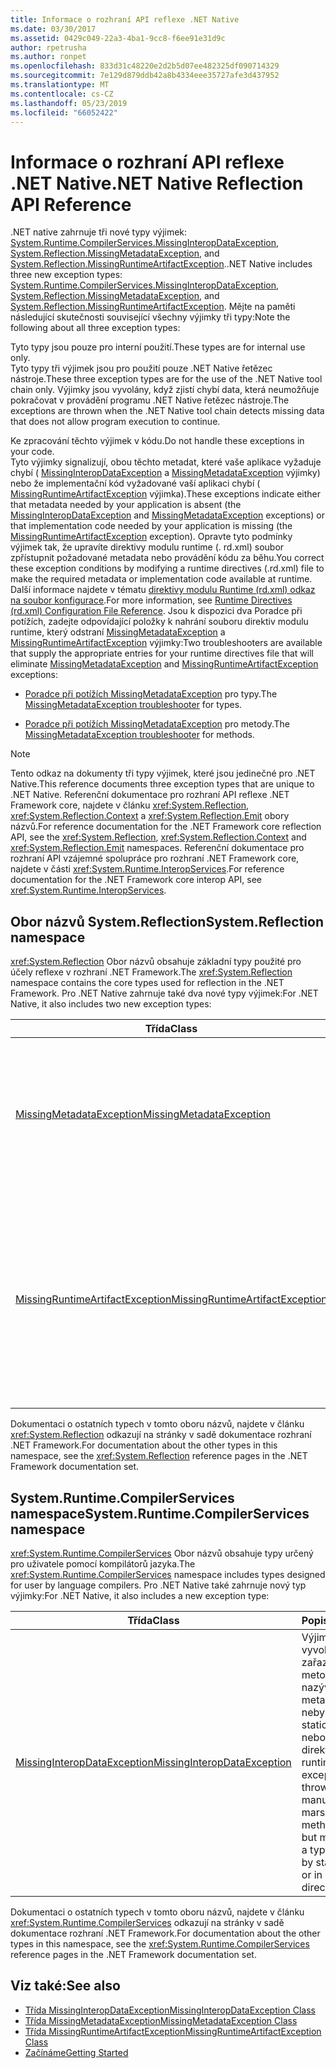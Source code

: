 ```yaml
---
title: Informace o rozhraní API reflexe .NET Native
ms.date: 03/30/2017
ms.assetid: 0429c049-22a3-4ba1-9cc8-f6ee91e31d9c
author: rpetrusha
ms.author: ronpet
ms.openlocfilehash: 833d31c48220e2d2b5d07ee482325df090714329
ms.sourcegitcommit: 7e129d879ddb42a8b4334eee35727afe3d437952
ms.translationtype: MT
ms.contentlocale: cs-CZ
ms.lasthandoff: 05/23/2019
ms.locfileid: "66052422"
---
```

# <a name="net-native-reflection-api-reference"></a><span data-ttu-id="7d3e9-102">Informace o rozhraní API reflexe .NET Native</span><span class="sxs-lookup"><span data-stu-id="7d3e9-102">.NET Native Reflection API Reference</span></span>
<span data-ttu-id="7d3e9-103">.NET native zahrnuje tři nové typy výjimek: [System.Runtime.CompilerServices.MissingInteropDataException](../../../docs/framework/net-native/missinginteropdataexception-class-net-native.md), [System.Reflection.MissingMetadataException](../../../docs/framework/net-native/missingmetadataexception-class-net-native.md), and [System.Reflection.MissingRuntimeArtifactException](../../../docs/framework/net-native/missingruntimeartifactexception-class-net-native.md).</span><span class="sxs-lookup"><span data-stu-id="7d3e9-103">.NET Native includes three new exception types: [System.Runtime.CompilerServices.MissingInteropDataException](../../../docs/framework/net-native/missinginteropdataexception-class-net-native.md), [System.Reflection.MissingMetadataException](../../../docs/framework/net-native/missingmetadataexception-class-net-native.md), and [System.Reflection.MissingRuntimeArtifactException](../../../docs/framework/net-native/missingruntimeartifactexception-class-net-native.md).</span></span> <span data-ttu-id="7d3e9-104">Mějte na paměti následující skutečnosti související všechny výjimky tři typy:</span><span class="sxs-lookup"><span data-stu-id="7d3e9-104">Note the following about all three exception types:</span></span>  
  
 <span data-ttu-id="7d3e9-105">Tyto typy jsou pouze pro interní použití.</span><span class="sxs-lookup"><span data-stu-id="7d3e9-105">These types are for internal use only.</span></span>  
 <span data-ttu-id="7d3e9-106">Tyto typy tři výjimek jsou pro použití pouze .NET Native řetězec nástroje.</span><span class="sxs-lookup"><span data-stu-id="7d3e9-106">These three exception types are for the use of the .NET Native tool chain only.</span></span> <span data-ttu-id="7d3e9-107">Výjimky jsou vyvolány, když zjistí chybí data, která neumožňuje pokračovat v provádění programu .NET Native řetězec nástroje.</span><span class="sxs-lookup"><span data-stu-id="7d3e9-107">The exceptions are thrown when the .NET Native tool chain detects missing data that does not allow program execution to continue.</span></span>  
  
 <span data-ttu-id="7d3e9-108">Ke zpracování těchto výjimek v kódu.</span><span class="sxs-lookup"><span data-stu-id="7d3e9-108">Do not handle these exceptions in your code.</span></span>  
 <span data-ttu-id="7d3e9-109">Tyto výjimky signalizují, obou těchto metadat, které vaše aplikace vyžaduje chybí ( [MissingInteropDataException](../../../docs/framework/net-native/missinginteropdataexception-class-net-native.md) a [MissingMetadataException](../../../docs/framework/net-native/missingmetadataexception-class-net-native.md) výjimky) nebo že implementační kód vyžadované vaší aplikaci chybí ( [MissingRuntimeArtifactException](../../../docs/framework/net-native/missingruntimeartifactexception-class-net-native.md) výjimka).</span><span class="sxs-lookup"><span data-stu-id="7d3e9-109">These exceptions indicate either that metadata needed by your application is absent (the [MissingInteropDataException](../../../docs/framework/net-native/missinginteropdataexception-class-net-native.md) and [MissingMetadataException](../../../docs/framework/net-native/missingmetadataexception-class-net-native.md) exceptions) or that implementation code needed by your application is missing (the [MissingRuntimeArtifactException](../../../docs/framework/net-native/missingruntimeartifactexception-class-net-native.md) exception).</span></span> <span data-ttu-id="7d3e9-110">Opravte tyto podmínky výjimek tak, že upravíte direktivy modulu runtime (. rd.xml) soubor zpřístupnit požadované metadata nebo provádění kódu za běhu.</span><span class="sxs-lookup"><span data-stu-id="7d3e9-110">You correct these exception conditions by modifying a runtime directives (.rd.xml) file to make the required metadata or implementation code available at runtime.</span></span> <span data-ttu-id="7d3e9-111">Další informace najdete v tématu [direktivy modulu Runtime (rd.xml) odkaz na soubor konfigurace](../../../docs/framework/net-native/runtime-directives-rd-xml-configuration-file-reference.md).</span><span class="sxs-lookup"><span data-stu-id="7d3e9-111">For more information, see [Runtime Directives (rd.xml) Configuration File Reference](../../../docs/framework/net-native/runtime-directives-rd-xml-configuration-file-reference.md).</span></span> <span data-ttu-id="7d3e9-112">Jsou k dispozici dva Poradce při potížích, zadejte odpovídající položky k nahrání souboru direktiv modulu runtime, který odstraní [MissingMetadataException](../../../docs/framework/net-native/missingmetadataexception-class-net-native.md) a [MissingRuntimeArtifactException](../../../docs/framework/net-native/missingruntimeartifactexception-class-net-native.md) výjimky:</span><span class="sxs-lookup"><span data-stu-id="7d3e9-112">Two troubleshooters are available that supply the appropriate entries for your runtime directives file that will eliminate [MissingMetadataException](../../../docs/framework/net-native/missingmetadataexception-class-net-native.md) and [MissingRuntimeArtifactException](../../../docs/framework/net-native/missingruntimeartifactexception-class-net-native.md) exceptions:</span></span>  
  
- <span data-ttu-id="7d3e9-113">[Poradce při potížích MissingMetadataException](https://dotnet.github.io/native/troubleshooter/type.html) pro typy.</span><span class="sxs-lookup"><span data-stu-id="7d3e9-113">The [MissingMetadataException troubleshooter](https://dotnet.github.io/native/troubleshooter/type.html) for types.</span></span>  
  
- <span data-ttu-id="7d3e9-114">[Poradce při potížích MissingMetadataException](https://dotnet.github.io/native/troubleshooter/method.html) pro metody.</span><span class="sxs-lookup"><span data-stu-id="7d3e9-114">The [MissingMetadataException troubleshooter](https://dotnet.github.io/native/troubleshooter/method.html) for methods.</span></span>  
  
> [!NOTE]
>  <span data-ttu-id="7d3e9-115">Tento odkaz na dokumenty tři typy výjimek, které jsou jedinečné pro .NET Native.</span><span class="sxs-lookup"><span data-stu-id="7d3e9-115">This reference documents three exception types that are unique to .NET Native.</span></span> <span data-ttu-id="7d3e9-116">Referenční dokumentace pro rozhraní API reflexe .NET Framework core, najdete v článku <xref:System.Reflection>, <xref:System.Reflection.Context> a <xref:System.Reflection.Emit> obory názvů.</span><span class="sxs-lookup"><span data-stu-id="7d3e9-116">For reference documentation for the .NET Framework core reflection API, see the <xref:System.Reflection>, <xref:System.Reflection.Context> and <xref:System.Reflection.Emit> namespaces.</span></span> <span data-ttu-id="7d3e9-117">Referenční dokumentace pro rozhraní API vzájemné spolupráce pro rozhraní .NET Framework core, najdete v části <xref:System.Runtime.InteropServices>.</span><span class="sxs-lookup"><span data-stu-id="7d3e9-117">For reference documentation for the .NET Framework core interop API, see <xref:System.Runtime.InteropServices>.</span></span>  
  
## <a name="systemreflection-namespace"></a><span data-ttu-id="7d3e9-118">Obor názvů System.Reflection</span><span class="sxs-lookup"><span data-stu-id="7d3e9-118">System.Reflection namespace</span></span>  
 <span data-ttu-id="7d3e9-119"><xref:System.Reflection> Obor názvů obsahuje základní typy použité pro účely reflexe v rozhraní .NET Framework.</span><span class="sxs-lookup"><span data-stu-id="7d3e9-119">The <xref:System.Reflection> namespace contains the core types used for reflection in the .NET Framework.</span></span> <span data-ttu-id="7d3e9-120">Pro .NET Native zahrnuje také dva nové typy výjimek:</span><span class="sxs-lookup"><span data-stu-id="7d3e9-120">For .NET Native, it also includes two new exception types:</span></span>  
  
|<span data-ttu-id="7d3e9-121">Třída</span><span class="sxs-lookup"><span data-stu-id="7d3e9-121">Class</span></span>|<span data-ttu-id="7d3e9-122">Popis</span><span class="sxs-lookup"><span data-stu-id="7d3e9-122">Description</span></span>|  
|-----------|-----------------|  
|[<span data-ttu-id="7d3e9-123">MissingMetadataException</span><span class="sxs-lookup"><span data-stu-id="7d3e9-123">MissingMetadataException</span></span>](../../../docs/framework/net-native/missingmetadataexception-class-net-native.md)|<span data-ttu-id="7d3e9-124">Výjimka, která je vyvolána při reflexi slouží k načtení metadat, která není k dispozici.</span><span class="sxs-lookup"><span data-stu-id="7d3e9-124">The exception that is thrown when reflection is used to retrieve metadata that isn't present.</span></span>|  
|[<span data-ttu-id="7d3e9-125">MissingRuntimeArtifactException</span><span class="sxs-lookup"><span data-stu-id="7d3e9-125">MissingRuntimeArtifactException</span></span>](../../../docs/framework/net-native/missingruntimeartifactexception-class-net-native.md)|<span data-ttu-id="7d3e9-126">Výjimka, která je vyvolána, když je k dispozici metadat pro typ nebo člen typu, ale byla odebrána jeho implementace.</span><span class="sxs-lookup"><span data-stu-id="7d3e9-126">The exception that is thrown when metadata for a type or type member is available but its implementation has been removed.</span></span>|  
  
 <span data-ttu-id="7d3e9-127">Dokumentaci o ostatních typech v tomto oboru názvů, najdete v článku <xref:System.Reflection> odkazují na stránky v sadě dokumentace rozhraní .NET Framework.</span><span class="sxs-lookup"><span data-stu-id="7d3e9-127">For documentation about the other types in this namespace, see the <xref:System.Reflection> reference pages in the .NET Framework documentation set.</span></span>  
  
## <a name="systemruntimecompilerservices-namespace"></a><span data-ttu-id="7d3e9-128">System.Runtime.CompilerServices namespace</span><span class="sxs-lookup"><span data-stu-id="7d3e9-128">System.Runtime.CompilerServices namespace</span></span>  
 <span data-ttu-id="7d3e9-129"><xref:System.Runtime.CompilerServices> Obor názvů obsahuje typy určený pro uživatele pomocí kompilátorů jazyka.</span><span class="sxs-lookup"><span data-stu-id="7d3e9-129">The <xref:System.Runtime.CompilerServices> namespace includes types designed for user by language compilers.</span></span> <span data-ttu-id="7d3e9-130">Pro .NET Native také zahrnuje nový typ výjimky:</span><span class="sxs-lookup"><span data-stu-id="7d3e9-130">For .NET Native, it also includes a new exception type:</span></span>  
  
|<span data-ttu-id="7d3e9-131">Třída</span><span class="sxs-lookup"><span data-stu-id="7d3e9-131">Class</span></span>|<span data-ttu-id="7d3e9-132">Popis</span><span class="sxs-lookup"><span data-stu-id="7d3e9-132">Description</span></span>|  
|-----------|-----------------|  
|[<span data-ttu-id="7d3e9-133">MissingInteropDataException</span><span class="sxs-lookup"><span data-stu-id="7d3e9-133">MissingInteropDataException</span></span>](../../../docs/framework/net-native/missinginteropdataexception-class-net-native.md)|<span data-ttu-id="7d3e9-134">Výjimka, která je vyvolána při zařazování metoda ruční nazývá, ale metadata pro typ nebyl nalezen ve statické analýzy nebo do souboru direktiv modulu runtime.</span><span class="sxs-lookup"><span data-stu-id="7d3e9-134">The exception that is thrown when a manual marshaling method is called, but metadata for a type isn't found by static analysis or in a runtime directives file.</span></span>|  
  
 <span data-ttu-id="7d3e9-135">Dokumentaci o ostatních typech v tomto oboru názvů, najdete v článku <xref:System.Runtime.CompilerServices> odkazují na stránky v sadě dokumentace rozhraní .NET Framework.</span><span class="sxs-lookup"><span data-stu-id="7d3e9-135">For documentation about the other types in this namespace, see the <xref:System.Runtime.CompilerServices> reference pages in the .NET Framework documentation set.</span></span>  
  
## <a name="see-also"></a><span data-ttu-id="7d3e9-136">Viz také:</span><span class="sxs-lookup"><span data-stu-id="7d3e9-136">See also</span></span>

- [<span data-ttu-id="7d3e9-137">Třída MissingInteropDataException</span><span class="sxs-lookup"><span data-stu-id="7d3e9-137">MissingInteropDataException Class</span></span>](../../../docs/framework/net-native/missinginteropdataexception-class-net-native.md)
- [<span data-ttu-id="7d3e9-138">Třída MissingMetadataException</span><span class="sxs-lookup"><span data-stu-id="7d3e9-138">MissingMetadataException Class</span></span>](../../../docs/framework/net-native/missingmetadataexception-class-net-native.md)
- [<span data-ttu-id="7d3e9-139">Třída MissingRuntimeArtifactException</span><span class="sxs-lookup"><span data-stu-id="7d3e9-139">MissingRuntimeArtifactException Class</span></span>](../../../docs/framework/net-native/missingruntimeartifactexception-class-net-native.md)
- [<span data-ttu-id="7d3e9-140">Začínáme</span><span class="sxs-lookup"><span data-stu-id="7d3e9-140">Getting Started</span></span>](../../../docs/framework/net-native/getting-started-with-net-native.md)
